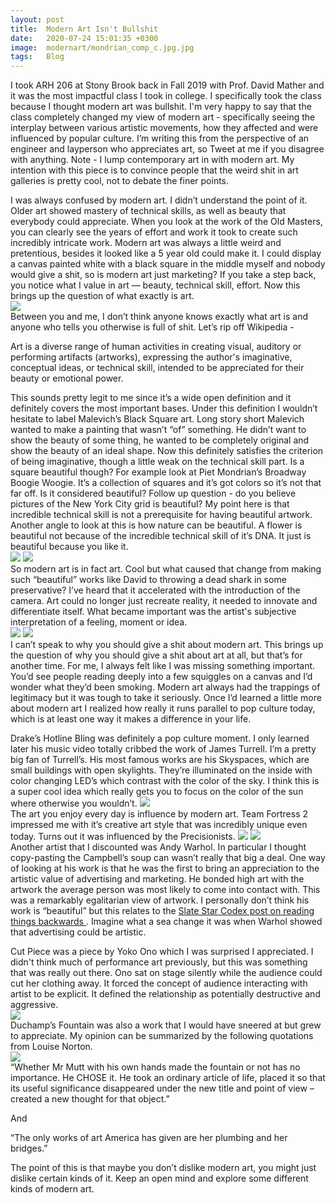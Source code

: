 ```yaml
---
layout: post
title:  Modern Art Isn't Bullshit
date:   2020-07-24 15:01:35 +0300
image:  modernart/mondrian_comp_c.jpg.jpg
tags:   Blog
---
```


I took ARH 206 at Stony Brook back in Fall 2019 with Prof. David Mather and it was the most impactful class I took in college. I specifically took the class because I thought modern art was bullshit. I'm very happy to say that the class completely changed my view of modern art - specifically seeing the interplay between various artistic movements, how they affected and were influenced by popular culture. I’m writing this from the perspective of an engineer and layperson who appreciates art, so Tweet at me if you disagree with anything. Note - I lump contemporary art in with modern art. My intention with this piece is to convince people that the weird shit in art galleries is pretty cool, not to debate the finer points.

I was always confused by modern art. I didn’t understand the point of it. Older art showed mastery of technical skills, as well as beauty that everybody could appreciate. When you look at the work of the Old Masters, you can clearly see the years of effort and work it took to create such incredibly intricate work. Modern art was always a little weird and pretentious, besides it looked like a 5 year old could make it. I could display a canvas painted white with a black square in the middle myself and nobody would give a shit, so is modern art just marketing? If you take a step back, you notice what I value in art — beauty, technical skill, effort. Now this brings up the question of what exactly is art. <br/>
![]({{site.baseurl}}/images/modernart/oldmaster.jpg)<br/>
Between you and me, I don’t think anyone knows exactly what art is and anyone who tells you otherwise is full of shit. Let’s rip off Wikipedia - 

Art is a diverse range of human activities in creating visual, auditory or performing artifacts (artworks), expressing the author's imaginative, conceptual ideas, or technical skill, intended to be appreciated for their beauty or emotional power.

This sounds pretty legit to me since it’s a wide open definition and it definitely covers the most important bases. Under this definition I wouldn’t hesitate to label Malevich’s Black Square art. Long story short Malevich wanted to make a painting that wasn’t “of” something. He didn’t want to show the beauty of some thing, he wanted to be completely original and show the beauty of an ideal shape. Now this definitely satisfies the criterion of being imaginative, though a little weak on the technical skill part. Is a square beautiful though? For example look at Piet Mondrian’s Broadway Boogie Woogie. It’s a collection of squares and it’s got colors so it’s not that far off. Is it considered beautiful? Follow up question - do you believe pictures of the New York City grid is beautiful? My point here is that incredible technical skill is not a prerequisite for having beautiful artwork. Another angle to look at this is how nature can be beautiful. A flower is beautiful not because of the incredible technical skill of it’s DNA. It just is beautiful because you like it. <br/>
![]({{site.baseurl}}/images/modernart/blacksquare.jpg)
![]({{site.baseurl}}/images/modernart/broadwayboogiewoogie.jpg)<br/>
So modern art is in fact art. Cool but what caused that change from making such “beautiful” works like David to throwing a dead shark in some preservative? I’ve heard that it accelerated with the introduction of the camera. Art could no longer just recreate reality, it needed to innovate and differentiate itself. What became important was the artist's subjective interpretation of a feeling, moment or idea.<br/>
![]({{site.baseurl}}/images/modernart/hirstshark.jpg)
![]({{site.baseurl}}/images/modernart/david.jpg)<br/>
I can’t speak to why you should give a shit about modern art. This brings up the question of why you should give a shit about art at all, but that’s for another time. For me, I always felt like I was missing something important. You’d see people reading deeply into a few squiggles on a canvas and I’d wonder what they’d been smoking. Modern art always had the trappings of legitimacy but it was tough to take it seriously. Once I’d learned a little more about modern art I realized how really it runs parallel to pop culture today, which is at least one way it makes a difference in your life.

Drake’s Hotline Bling was definitely a pop culture moment.  I only learned later his music video totally cribbed the work of James Turrell. I’m a pretty big fan of Turrell’s. His most famous works are his Skyspaces, which are small buildings with open skylights. They’re illuminated on the inside with color changing LED’s which contrast with the color of the sky. I think this is a super cool idea which really gets you to focus on the color of the sun where otherwise you wouldn’t.
![]({{site.baseurl}}/images/modernart/drake.jpg)<br/>
The art you enjoy every day is influence by modern art. Team Fortress 2 impressed me with it’s creative art style that was incredibly unique even today. Turns out it was influenced by the Precisionists.
![]({{site.baseurl}}/images/modernart/blufort.jpg)
![]({{site.baseurl}}/images/modernart/precisionism.jpg)<br/>
Another artist that I discounted was Andy Warhol. In particular I thought copy-pasting the Campbell’s soup can wasn’t really that big a deal. One way of looking at his work is that he was the first to bring an appreciation to the artistic value of advertising and marketing. He bonded high art with the artwork the average person was most likely to come into contact with. This was a remarkably egalitarian view of artwork. I personally don’t think his work is “beautiful” but this relates to the <a href = "https://slatestarcodex.com/2013/04/11/read-history-of-philosophy-backwards/">Slate Star Codex post on reading things backwards </a>. Imagine what a sea change it was when Warhol showed that advertising could be artistic.

Cut Piece was a piece by Yoko Ono which I was surprised I appreciated. I didn't think much of performance art previously, but this was something that was really out there. Ono sat on stage silently while the audience could cut her clothing away. It forced the concept of audience interacting with artist to be explicit. It defined the relationship as potentially destructive and aggressive.<br/>
![]({{site.baseurl}}/images/modernart/cutpiece.jpg)<br/>
Duchamp’s Fountain was also a work that I would have sneered at but grew to appreciate. My opinion can be summarized by the following quotations from Louise Norton.<br/>
![]({{site.baseurl}}/images/modernart/duchamp.jpg)<br/>
“Whether Mr Mutt with his own hands made the fountain or not has no importance. He CHOSE it. He took an ordinary article of life, placed it so that its useful significance disappeared under the new title and point of view – created a new thought for that object.”

And

“The only works of art America has given are her plumbing and her bridges.”

The point of this is that maybe you don’t dislike modern art, you might just dislike certain kinds of it. Keep an open mind and explore some different kinds of modern art.
